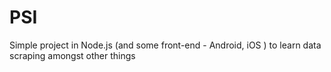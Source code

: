 # PSI

Simple project in Node.js (and some front-end - Android, iOS ) to learn data scraping amongst other things